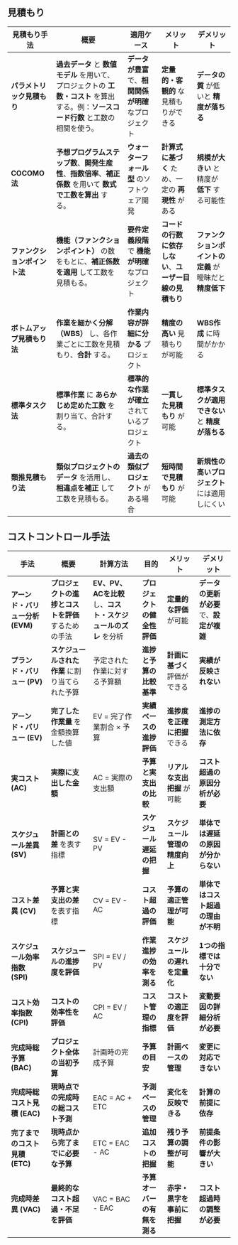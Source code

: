 ## 見積もり


| 見積もり手法 | 概要 | 適用ケース | メリット | デメリット |
|-------------|------|----------|---------|-----------|
| **パラメトリック見積もり** | **過去データ** と **数値モデル** を用いて、プロジェクトの **工数・コスト** を算出する。例：**ソースコード行数** と工数の相関を使う。 | **データが豊富** で、**相関関係が明確** なプロジェクト | **定量的・客観的** な見積もりができる | **データの質** が低いと **精度が落ちる** |
| **COCOMO法** | **予想プログラムステップ数**、**開発生産性**、**指数倍率**、**補正係数** を用いて **数式で工数を算出** する。 | **ウォーターフォール型** のソフトウェア開発 | **計算式に基づく** ため、一定の **再現性** がある | **規模が大きい** と精度が **低下** する可能性 |
| **ファンクションポイント法** | **機能（ファンクションポイント）** の数をもとに、**補正係数を適用** して工数を見積もる。 | **要件定義段階** で **機能が明確** なプロジェクト | **コードの行数に依存しない**、**ユーザー目線の見積もり** | **ファンクションポイントの定義** が曖昧だと **精度低下** |
| **ボトムアップ見積もり法** | **作業を細かく分解（WBS）** し、各作業ごとに工数を見積もり、**合計** する。 | **作業内容が詳細に分かる** プロジェクト | **精度の高い** 見積もりが可能 | **WBS作成** に時間がかかる |
| **標準タスク法** | **標準作業** に **あらかじめ定めた工数** を割り当て、合計する。 | **標準的な作業が確立** されているプロジェクト | **一貫した見積もり** が可能 | **標準タスクが適用できない** と **精度が落ちる** |
| **類推見積もり法** | **類似プロジェクトのデータ** を活用し、**相違点を補正** して工数を見積もる。 | **過去の類似プロジェクト** がある場合 | **短時間で見積もり** が可能 | **新規性の高いプロジェクト** には適用しにくい |



## コストコントロール手法

| 手法 | 概要 | 計算方法 | 目的 | メリット | デメリット |
|------|------|----------|------|----------|------------|
| **アーンド・バリュー分析 (EVM)** | **プロジェクトの進捗とコストを評価** するための手法 | **EV、PV、ACを比較** し、**コスト・スケジュールのズレ** を分析 | **プロジェクトの健全性評価** | **定量的な評価** が可能 | **データの更新が必要** で、**設定が複雑** |
| **プランド・バリュー (PV)** | **スケジュールされた作業** に割り当てられた予算 | 予定された作業に対する予算額 | **進捗と予算の比較基準** | **計画に基づく** 評価ができる | **実績が反映されない** |
| **アーンド・バリュー (EV)** | **完了した作業量** を金額換算した値 | EV = 完了作業割合 × 予算 | **実績ベースの進捗評価** | **進捗度を正確に把握** できる | **進捗の測定方法に依存** |
| **実コスト (AC)** | **実際に支出した金額** | AC = 実際の支出額 | **予算と実支出の比較** | **リアルな支出把握** が可能 | **コスト超過の原因分析が必要** |
| **スケジュール差異 (SV)** | **計画との差** を表す指標 | SV = EV - PV | **スケジュール遅延の把握** | **スケジュール管理の精度向上** | **単体では遅延の原因が分からない** |
| **コスト差異 (CV)** | **予算と実支出の差** を表す指標 | CV = EV - AC | **コスト超過の評価** | **予算の適正管理が可能** | **単体ではコスト超過の理由が不明** |
| **スケジュール効率指数 (SPI)** | **スケジュールの進捗度を評価** | SPI = EV / PV | **作業進捗の効率を測る** | **スケジュールの遅れを定量化** | **1つの指標では十分でない** |
| **コスト効率指数 (CPI)** | **コストの効率性を評価** | CPI = EV / AC | **コスト管理の指標** | **コストの適正度を評価** | **変動要因の詳細分析が必要** |
| **完成時総予算 (BAC)** | **プロジェクト全体の当初予算** | 計画時の完成予算 | **予算の目安** | **計画ベースの管理** | **変更に対応できない** |
| **完成時総コスト見積 (EAC)** | **現時点での完成時の総コスト予測** | EAC = AC + ETC | **予測ベースの管理** | **変化を反映できる** | **計算の前提に依存** |
| **完了までのコスト見積 (ETC)** | **現時点から完了までに必要な予算** | ETC = EAC - AC | **追加コストの把握** | **残り予算の調整が可能** | **前提条件の影響が大きい** |
| **完成時差異 (VAC)** | **最終的なコスト超過・不足を評価** | VAC = BAC - EAC | **予算オーバーの有無を測る** | **赤字・黒字を事前に把握** | **コスト超過時の調整が必要** |



